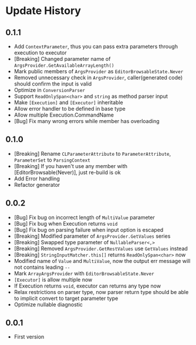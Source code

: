 # Update History

## 0.1.1

- Add `ContextParameter`, thus you can pass extra parameters through execution to executor
- [Breaking] Changed parameter name of `ArgsProvider.GetAvailableArrayLength()`
- Mark public members of `ArgsProvider` as `EditorBrowsableState.Never`
- Removed unnecessary check in `ArgsProvider`, caller(generated code) should confirm the input is valid
- Optimize in `ConversionParser`
- Support `ReadOnlySpan<char>` and `string` as method parser input
- Make `[Execution]` and `[Executor]` inheritable
- Allow error handler to be defined in base type
- Allow multiple Execution.CommandName
- [Bug] Fix many wrong errors while member has overloading

## 0.1.0

- [Breaking] Rename `CLParameterAttribute` to `ParameterAttribute`, `ParameterSet` to `ParsingContext`
- [Breaking] If you haven't use any member with [EditorBrowsable(Never)], just re-build is ok
- Add Error handling
- Refactor generator

## 0.0.2

- [Bug] Fix bug on incorrect length of `MultiValue` parameter
- [Bug] Fix bug when Execution returns `void`
- [Bug] Fix bug on parsing failure when input option is escaped 
- [Breaking] Modified parameter of `ArgsProvider.GetValues` series
- [Breaking] Swapped type parameter of `NullableParser<,>`
- [Breaking] Removed `ArgsProvider.GetRestValues` use `GetValues` instead
- [Breaking] `StringInputMatcher.this[]` returns `ReadOnlySpan<char>` now
- Modified name of `Value` and `MultiValue`, now the output err message will not contains leading `--`
- Mark `ArrayArgsProvider` with `EditorBrowsableState.Never`
- `[Executor]` is allow multiple now
- If Execution returns `void`, executor can returns any type now
- Relax restrictions on parser type, now parser return type should be able to implicit convert to target parameter type
- Optimize nullable diagnostic

## 0.0.1

- First version